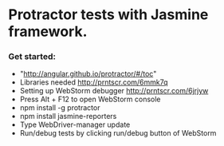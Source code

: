 # Protractor tests with Jasmine framework.

### Get started:
* "http://angular.github.io/protractor/#/toc"
* Libraries needed http://prntscr.com/6mmk7q
* Setting up WebStorm debugger http://prntscr.com/6jrjyw
* Press Alt + F12 to open WebStorm console
* npm install -g protractor
* npm install jasmine-reporters
* Type WebDriver-manager update
* Run/debug tests by clicking run/debug button of WebStorm